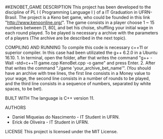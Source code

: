#KENOBET_GAME
DESCRIPTION
This project has been developed to the discipline of PL I ( Programming Language I ) of a IT Graduation in UFRN-Brasil. The project is a Keno bet game, who could be founded in this link "http://www.kenoonline.org/". The game consists in a player choose 1 ~ 15 numbers between [1, 80], and bet his choise, shuffling your initial wage in each round played. To be played is necessary a archive with the parameters of a players (The archive are be described in the next topic).


COMPILING AND RUNNING
To compile this code is necessary c++11 or superior compiler. In this case had been utilizated the g++ 6.2.0 in a Ubuntu 16.10.
	1. In terminal, open the folder, after that writes the command "g++ -Wall -std=c++11 game.cpp KenoBet.cpp -o game" and press Enter.
	2. After that writes the command "./game 'your_archive_bet_name'". (You should have an archive with tree lines, the first line consists in a Money value to your wage, the second line consists in a number of rounds to be played, and the third line consists in a sequence of numbers, separated by white spaces, to be bet).


BUILT WITH 
The language is C++ version 11.

AUTHORS
- Daniel Miqueias do Nascimento - IT Student in UFRN.
- Erick de Oliveira - IT Student in UFRN.

LICENSE
This project is licensed under the MIT License.